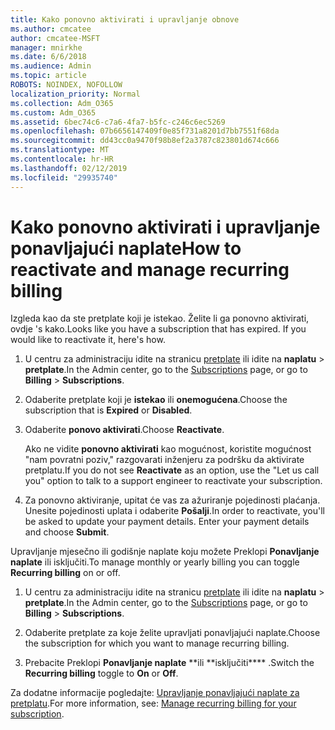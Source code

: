 ```yaml
---
title: Kako ponovno aktivirati i upravljanje obnove
ms.author: cmcatee
author: cmcatee-MSFT
manager: mnirkhe
ms.date: 6/6/2018
ms.audience: Admin
ms.topic: article
ROBOTS: NOINDEX, NOFOLLOW
localization_priority: Normal
ms.collection: Adm_O365
ms.custom: Adm_O365
ms.assetid: 6bec74c6-c7a6-4fa7-b5fc-c246c6ec5269
ms.openlocfilehash: 07b6656147409f0e85f731a8201d7bb7551f68da
ms.sourcegitcommit: dd43cc0a9470f98b8ef2a3787c823801d674c666
ms.translationtype: MT
ms.contentlocale: hr-HR
ms.lasthandoff: 02/12/2019
ms.locfileid: "29935740"
---
```

# <a name="how-to-reactivate-and-manage-recurring-billing"></a><span data-ttu-id="b3d7c-102">Kako ponovno aktivirati i upravljanje ponavljajući naplate</span><span class="sxs-lookup"><span data-stu-id="b3d7c-102">How to reactivate and manage recurring billing</span></span>

<span data-ttu-id="b3d7c-p101">Izgleda kao da ste pretplate koji je istekao. Želite li ga ponovno aktivirati, ovdje 's kako.</span><span class="sxs-lookup"><span data-stu-id="b3d7c-p101">Looks like you have a subscription that has expired. If you would like to reactivate it, here's how.</span></span>
  
1. <span data-ttu-id="b3d7c-105">U centru za administraciju idite na stranicu [pretplate](https://go.microsoft.com/fwlink/p/?linkid=842054) ili idite na **naplatu** \> **pretplate**.</span><span class="sxs-lookup"><span data-stu-id="b3d7c-105">In the Admin center, go to the [Subscriptions](https://go.microsoft.com/fwlink/p/?linkid=842054) page, or go to **Billing** \> **Subscriptions**.</span></span>
    
2. <span data-ttu-id="b3d7c-106">Odaberite pretplate koji je **istekao** ili **onemogućena**.</span><span class="sxs-lookup"><span data-stu-id="b3d7c-106">Choose the subscription that is **Expired** or **Disabled**.</span></span>
    
3. <span data-ttu-id="b3d7c-107">Odaberite **ponovo aktivirati**.</span><span class="sxs-lookup"><span data-stu-id="b3d7c-107">Choose **Reactivate**.</span></span>
    
    <span data-ttu-id="b3d7c-108">Ako ne vidite **ponovno aktivirati** kao mogućnost, koristite mogućnost "nam povratni poziv," razgovarati inženjeru za podršku da aktivirate pretplatu.</span><span class="sxs-lookup"><span data-stu-id="b3d7c-108">If you do not see **Reactivate** as an option, use the "Let us call you" option to talk to a support engineer to reactivate your subscription.</span></span> 
    
4. <span data-ttu-id="b3d7c-p102">Za ponovno aktiviranje, upitat će vas za ažuriranje pojedinosti plaćanja. Unesite pojedinosti uplata i odaberite **Pošalji**.</span><span class="sxs-lookup"><span data-stu-id="b3d7c-p102">In order to reactivate, you'll be asked to update your payment details. Enter your payment details and choose **Submit**.</span></span>
    
<span data-ttu-id="b3d7c-111">Upravljanje mjesečno ili godišnje naplate koju možete Preklopi **Ponavljanje naplate** ili isključiti.</span><span class="sxs-lookup"><span data-stu-id="b3d7c-111">To manage monthly or yearly billing you can toggle **Recurring billing** on or off.</span></span> 
  
1. <span data-ttu-id="b3d7c-112">U centru za administraciju idite na stranicu [pretplate](https://go.microsoft.com/fwlink/p/?linkid=842054) ili idite na **naplatu** \> **pretplate**.</span><span class="sxs-lookup"><span data-stu-id="b3d7c-112">In the Admin center, go to the [Subscriptions](https://go.microsoft.com/fwlink/p/?linkid=842054) page, or go to **Billing** \> **Subscriptions**.</span></span>
    
2. <span data-ttu-id="b3d7c-113">Odaberite pretplate za koje želite upravljati ponavljajući naplate.</span><span class="sxs-lookup"><span data-stu-id="b3d7c-113">Choose the subscription for which you want to manage recurring billing.</span></span>
    
3. <span data-ttu-id="b3d7c-114">Prebacite Preklopi **Ponavljanje naplate** \*\*ili \*\*isključiti\*\*\*\* .</span><span class="sxs-lookup"><span data-stu-id="b3d7c-114">Switch the **Recurring billing** toggle to **On** or **Off**.</span></span>
    
<span data-ttu-id="b3d7c-115">Za dodatne informacije pogledajte: [Upravljanje ponavljajući naplate za pretplatu](https://support.office.com/article/8d83b530-f4ca-47f6-a666-e5791cbacc7e).</span><span class="sxs-lookup"><span data-stu-id="b3d7c-115">For more information, see: [Manage recurring billing for your subscription](https://support.office.com/article/8d83b530-f4ca-47f6-a666-e5791cbacc7e).</span></span>
  

